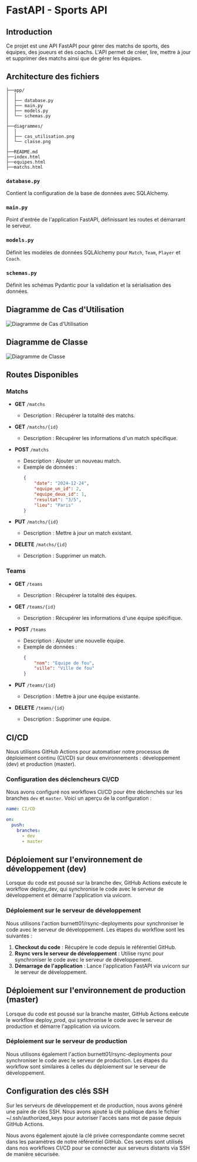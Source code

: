 # FastAPI - Sports API

## Introduction
Ce projet est une API FastAPI pour gérer des matchs de sports, des équipes, des joueurs et des coachs. L'API permet de créer, lire, mettre à jour et supprimer des matchs ainsi que de gérer les équipes.

## Architecture des fichiers
```
├──app/
│  │
│  ├── database.py
│  ├── main.py
│  ├── models.py
│  └── schemas.py
│
├──diagrammes/
│  │
│  ├── cas_utilisation.png
│  └── classe.png
│
├──README.md
├──index.html
├──equipes.html
├──matchs.html
```

### `database.py`
Contient la configuration de la base de données avec SQLAlchemy.

### `main.py`
Point d'entrée de l'application FastAPI, définissant les routes et démarrant le serveur.

### `models.py`
Définit les modèles de données SQLAlchemy pour `Match`, `Team`, `Player` et `Coach`.

### `schemas.py`
Définit les schémas Pydantic pour la validation et la sérialisation des données.

## Diagramme de Cas d'Utilisation

![Diagramme de Cas d'Utilisation](diagrammes/cas_utilisation.png)

## Diagramme de Classe

![Diagramme de Classe](diagrammes/classe.png)

## Routes Disponibles

### Matchs
- **GET** `/matchs`
    - Description : Récupérer la totalité des matchs.

- **GET** `/matchs/{id}`
    - Description : Récupérer les informations d'un match spécifique.

- **POST** `/matchs`
    - Description : Ajouter un nouveau match.
    - Exemple de données :
      ```json
      {
          "date": "2024-12-24",
          "equipe_un_id": 2,
          "equipe_deux_id": 1,
          "resultat": "3/5",
          "lieu": "Paris"
      }
      ```

- **PUT** `/matchs/{id}`
    - Description : Mettre à jour un match existant.

- **DELETE** `/matchs/{id}`
    - Description : Supprimer un match.

### Teams
- **GET** `/teams`
    - Description : Récupérer la totalité des équipes.

- **GET** `/teams/{id}`
    - Description : Récupérer les informations d'une équipe spécifique.

- **POST** `/teams`
    - Description : Ajouter une nouvelle équipe.
    - Exemple de données :
      ```json
      {
          "nom": "Equipe de fou",
          "ville": "Ville de fou"
      }
      ```

- **PUT** `/teams/{id}`
    - Description : Mettre à jour une équipe existante.

- **DELETE** `/teams/{id}`
    - Description : Supprimer une équipe.

## CI/CD

Nous utilisons GitHub Actions pour automatiser notre processus de déploiement continu (CI/CD) sur deux environnements : développement (dev) et production (master).

### Configuration des déclencheurs CI/CD

Nous avons configuré nos workflows CI/CD pour être déclenchés sur les branches `dev` et `master`. Voici un aperçu de la configuration :

```yaml
name: CI/CD

on:
  push:
    branches:
      - dev
      - master
```
## Déploiement sur l'environnement de développement (dev)

Lorsque du code est poussé sur la branche dev, GitHub Actions exécute le workflow deploy_dev, qui synchronise le code avec le serveur de développement et démarre l'application via uvicorn.

### Déploiement sur le serveur de développement

Nous utilisons l'action burnett01/rsync-deployments pour synchroniser le code avec le serveur de développement. Les étapes du workflow sont les suivantes :

1. **Checkout du code** : Récupère le code depuis le référentiel GitHub.
2. **Rsync vers le serveur de développement** : Utilise rsync pour synchroniser le code avec le serveur de développement.
3. **Démarrage de l'application** : Lance l'application FastAPI via uvicorn sur le serveur de développement.

## Déploiement sur l'environnement de production (master)

Lorsque du code est poussé sur la branche master, GitHub Actions exécute le workflow deploy_prod, qui synchronise le code avec le serveur de production et démarre l'application via uvicorn.

### Déploiement sur le serveur de production

Nous utilisons également l'action burnett01/rsync-deployments pour synchroniser le code avec le serveur de production. Les étapes du workflow sont similaires à celles du déploiement sur le serveur de développement.

## Configuration des clés SSH

Sur les serveurs de développement et de production, nous avons généré une paire de clés SSH. Nous avons ajouté la clé publique dans le fichier ~/.ssh/authorized_keys pour autoriser l'accès sans mot de passe depuis GitHub Actions.

Nous avons également ajouté la clé privée correspondante comme secret dans les paramètres de notre référentiel GitHub. Ces secrets sont utilisés dans nos workflows CI/CD pour se connecter aux serveurs distants via SSH de manière sécurisée.
